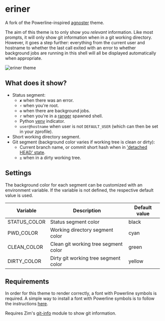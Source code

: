 eriner
======

A fork of the Powerline-inspired
[agnoster](https://github.com/agnoster/agnoster-zsh-theme) theme.

The aim of this theme is to only show you *relevant* information. Like most
prompts, it will only show git information when in a git working directory.
However, it goes a step further: everything from the current user and hostname
to whether the last call exited with an error to whether background jobs are
running in this shell will all be displayed automatically when appropriate.

![eriner theme](https://zimfw.github.io/images/prompts/eriner.png)

What does it show?
------------------

  * Status segment:
    * `✘` when there was an error.
    * `⚡` when you're root.
    * `⚙` when there are background jobs.
    * `r` when you're in a [ranger](https://github.com/ranger/ranger) spawned shell.
    * Python [venv](https://docs.python.org/3/library/venv.html) indicator.
    * `user@hostname` when user is not `DEFAULT_USER` (which can then be set in your zprofile).
  * Short working directory segment.
  * Git segment (background color varies if working tree is clean or dirty):
    * Current branch name, or commit short hash when in
      ['detached HEAD' state](http://gitfaq.org/articles/what-is-a-detached-head.html).
    * `±` when in a dirty working tree.

Settings
--------

The background color for each segment can be customized with an environment
variable. If the variable is not defined, the respective default value is used.

| Variable     | Description                          | Default value |
| ------------ | ------------------------------------ | ------------- |
| STATUS_COLOR | Status segment color                 | black         |
| PWD_COLOR    | Working directory segment color      | cyan          |
| CLEAN_COLOR  | Clean git working tree segment color | green         |
| DIRTY_COLOR  | Dirty git working tree segment color | yellow        |

Requirements
------------

In order for this theme to render correctly, a font with Powerline symbols is
required. A simple way to install a font with Powerline symbols is to follow the
instructions [here](https://github.com/powerline/fonts/blob/master/README.rst#installation).

Requires Zim's [git-info](https://github.com/zimfw/git-info) module to show git information.
